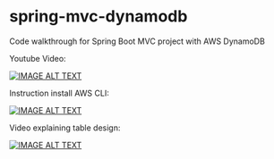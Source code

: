# spring-mvc-dynamodb

Code walkthrough for Spring Boot MVC project with AWS DynamoDB

Youtube Video:


[![IMAGE ALT TEXT](http://img.youtube.com/vi/kCODIYQ2y70/0.jpg)](http://www.youtube.com/watch?v=kCODIYQ2y70 "Video Title")



Instruction install AWS CLI:


[![IMAGE ALT TEXT](http://img.youtube.com/vi/pE-Q_4YXlR0/0.jpg)](http://www.youtube.com/watch?v=pE-Q_4YXlR0 "Video Title")



Video explaining table design:


[![IMAGE ALT TEXT](http://img.youtube.com/vi/V0GtrBfY7XM/0.jpg)](http://www.youtube.com/watch?v=V0GtrBfY7XM "Video Title")
